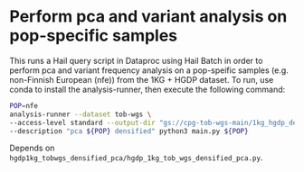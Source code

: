 # Perform pca and variant analysis on pop-specific samples

This runs a Hail query script in Dataproc using Hail Batch in order to perform pca and variant frequency analysis on a pop-speific samples (e.g. non-Finnish European (nfe)) from the 1KG + HGDP dataset. To run, use conda to install the analysis-runner, then execute the following command:

```sh
POP=nfe
analysis-runner --dataset tob-wgs \
--access-level standard --output-dir "gs://cpg-tob-wgs-main/1kg_hgdp_densified_${POP}/v0" \
--description "pca ${POP} densified" python3 main.py ${POP}
```

Depends on `hgdp1kg_tobwgs_densified_pca/hgdp_1kg_tob_wgs_densified_pca.py`.

